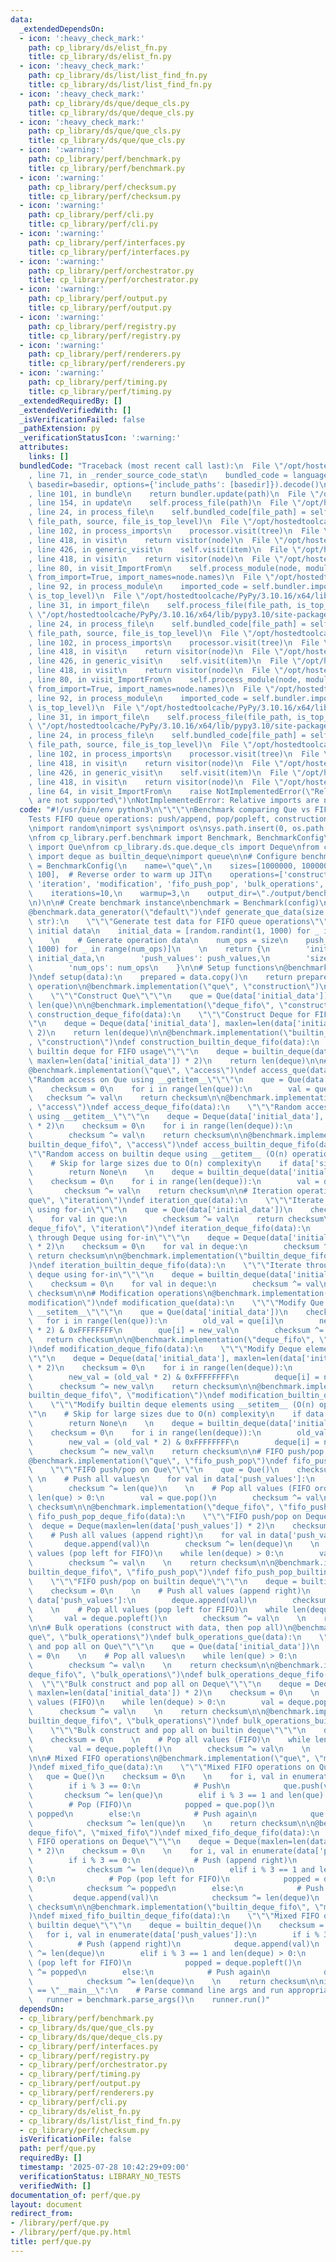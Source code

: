 ```yaml
---
data:
  _extendedDependsOn:
  - icon: ':heavy_check_mark:'
    path: cp_library/ds/elist_fn.py
    title: cp_library/ds/elist_fn.py
  - icon: ':heavy_check_mark:'
    path: cp_library/ds/list/list_find_fn.py
    title: cp_library/ds/list/list_find_fn.py
  - icon: ':heavy_check_mark:'
    path: cp_library/ds/que/deque_cls.py
    title: cp_library/ds/que/deque_cls.py
  - icon: ':heavy_check_mark:'
    path: cp_library/ds/que/que_cls.py
    title: cp_library/ds/que/que_cls.py
  - icon: ':warning:'
    path: cp_library/perf/benchmark.py
    title: cp_library/perf/benchmark.py
  - icon: ':warning:'
    path: cp_library/perf/checksum.py
    title: cp_library/perf/checksum.py
  - icon: ':warning:'
    path: cp_library/perf/cli.py
    title: cp_library/perf/cli.py
  - icon: ':warning:'
    path: cp_library/perf/interfaces.py
    title: cp_library/perf/interfaces.py
  - icon: ':warning:'
    path: cp_library/perf/orchestrator.py
    title: cp_library/perf/orchestrator.py
  - icon: ':warning:'
    path: cp_library/perf/output.py
    title: cp_library/perf/output.py
  - icon: ':warning:'
    path: cp_library/perf/registry.py
    title: cp_library/perf/registry.py
  - icon: ':warning:'
    path: cp_library/perf/renderers.py
    title: cp_library/perf/renderers.py
  - icon: ':warning:'
    path: cp_library/perf/timing.py
    title: cp_library/perf/timing.py
  _extendedRequiredBy: []
  _extendedVerifiedWith: []
  _isVerificationFailed: false
  _pathExtension: py
  _verificationStatusIcon: ':warning:'
  attributes:
    links: []
  bundledCode: "Traceback (most recent call last):\n  File \"/opt/hostedtoolcache/PyPy/3.10.16/x64/lib/pypy3.10/site-packages/onlinejudge_verify/documentation/build.py\"\
    , line 71, in _render_source_code_stat\n    bundled_code = language.bundle(stat.path,\
    \ basedir=basedir, options={'include_paths': [basedir]}).decode()\n  File \"/opt/hostedtoolcache/PyPy/3.10.16/x64/lib/pypy3.10/site-packages/onlinejudge_verify/languages/python.py\"\
    , line 101, in bundle\n    return bundler.update(path)\n  File \"/opt/hostedtoolcache/PyPy/3.10.16/x64/lib/pypy3.10/site-packages/onlinejudge_verify/languages/python_bundle.py\"\
    , line 154, in update\n    self.process_file(path)\n  File \"/opt/hostedtoolcache/PyPy/3.10.16/x64/lib/pypy3.10/site-packages/onlinejudge_verify/languages/python_bundle.py\"\
    , line 24, in process_file\n    self.bundled_code[file_path] = self.process_imports(tree,\
    \ file_path, source, file_is_top_level)\n  File \"/opt/hostedtoolcache/PyPy/3.10.16/x64/lib/pypy3.10/site-packages/onlinejudge_verify/languages/python_bundle.py\"\
    , line 102, in process_imports\n    processor.visit(tree)\n  File \"/opt/hostedtoolcache/PyPy/3.10.16/x64/lib/pypy3.10/ast.py\"\
    , line 418, in visit\n    return visitor(node)\n  File \"/opt/hostedtoolcache/PyPy/3.10.16/x64/lib/pypy3.10/ast.py\"\
    , line 426, in generic_visit\n    self.visit(item)\n  File \"/opt/hostedtoolcache/PyPy/3.10.16/x64/lib/pypy3.10/ast.py\"\
    , line 418, in visit\n    return visitor(node)\n  File \"/opt/hostedtoolcache/PyPy/3.10.16/x64/lib/pypy3.10/site-packages/onlinejudge_verify/languages/python_bundle.py\"\
    , line 80, in visit_ImportFrom\n    self.process_module(node, module_path, file_is_top_level,\
    \ from_import=True, import_names=node.names)\n  File \"/opt/hostedtoolcache/PyPy/3.10.16/x64/lib/pypy3.10/site-packages/onlinejudge_verify/languages/python_bundle.py\"\
    , line 92, in process_module\n    imported_code = self.bundler.import_file(module_path,\
    \ is_top_level)\n  File \"/opt/hostedtoolcache/PyPy/3.10.16/x64/lib/pypy3.10/site-packages/onlinejudge_verify/languages/python_bundle.py\"\
    , line 31, in import_file\n    self.process_file(file_path, is_top_level)\n  File\
    \ \"/opt/hostedtoolcache/PyPy/3.10.16/x64/lib/pypy3.10/site-packages/onlinejudge_verify/languages/python_bundle.py\"\
    , line 24, in process_file\n    self.bundled_code[file_path] = self.process_imports(tree,\
    \ file_path, source, file_is_top_level)\n  File \"/opt/hostedtoolcache/PyPy/3.10.16/x64/lib/pypy3.10/site-packages/onlinejudge_verify/languages/python_bundle.py\"\
    , line 102, in process_imports\n    processor.visit(tree)\n  File \"/opt/hostedtoolcache/PyPy/3.10.16/x64/lib/pypy3.10/ast.py\"\
    , line 418, in visit\n    return visitor(node)\n  File \"/opt/hostedtoolcache/PyPy/3.10.16/x64/lib/pypy3.10/ast.py\"\
    , line 426, in generic_visit\n    self.visit(item)\n  File \"/opt/hostedtoolcache/PyPy/3.10.16/x64/lib/pypy3.10/ast.py\"\
    , line 418, in visit\n    return visitor(node)\n  File \"/opt/hostedtoolcache/PyPy/3.10.16/x64/lib/pypy3.10/site-packages/onlinejudge_verify/languages/python_bundle.py\"\
    , line 80, in visit_ImportFrom\n    self.process_module(node, module_path, file_is_top_level,\
    \ from_import=True, import_names=node.names)\n  File \"/opt/hostedtoolcache/PyPy/3.10.16/x64/lib/pypy3.10/site-packages/onlinejudge_verify/languages/python_bundle.py\"\
    , line 92, in process_module\n    imported_code = self.bundler.import_file(module_path,\
    \ is_top_level)\n  File \"/opt/hostedtoolcache/PyPy/3.10.16/x64/lib/pypy3.10/site-packages/onlinejudge_verify/languages/python_bundle.py\"\
    , line 31, in import_file\n    self.process_file(file_path, is_top_level)\n  File\
    \ \"/opt/hostedtoolcache/PyPy/3.10.16/x64/lib/pypy3.10/site-packages/onlinejudge_verify/languages/python_bundle.py\"\
    , line 24, in process_file\n    self.bundled_code[file_path] = self.process_imports(tree,\
    \ file_path, source, file_is_top_level)\n  File \"/opt/hostedtoolcache/PyPy/3.10.16/x64/lib/pypy3.10/site-packages/onlinejudge_verify/languages/python_bundle.py\"\
    , line 102, in process_imports\n    processor.visit(tree)\n  File \"/opt/hostedtoolcache/PyPy/3.10.16/x64/lib/pypy3.10/ast.py\"\
    , line 418, in visit\n    return visitor(node)\n  File \"/opt/hostedtoolcache/PyPy/3.10.16/x64/lib/pypy3.10/ast.py\"\
    , line 426, in generic_visit\n    self.visit(item)\n  File \"/opt/hostedtoolcache/PyPy/3.10.16/x64/lib/pypy3.10/ast.py\"\
    , line 418, in visit\n    return visitor(node)\n  File \"/opt/hostedtoolcache/PyPy/3.10.16/x64/lib/pypy3.10/site-packages/onlinejudge_verify/languages/python_bundle.py\"\
    , line 64, in visit_ImportFrom\n    raise NotImplementedError(\"Relative imports\
    \ are not supported\")\nNotImplementedError: Relative imports are not supported\n"
  code: "#!/usr/bin/env python3\n\"\"\"\nBenchmark comparing Que vs FIFO queue alternatives.\n\
    Tests FIFO queue operations: push/append, pop/popleft, construction.\n\"\"\"\n\
    \nimport random\nimport sys\nimport os\nsys.path.insert(0, os.path.dirname(os.path.dirname(os.path.abspath(__file__))))\n\
    \nfrom cp_library.perf.benchmark import Benchmark, BenchmarkConfig\nfrom cp_library.ds.que.que_cls\
    \ import Que\nfrom cp_library.ds.que.deque_cls import Deque\nfrom collections\
    \ import deque as builtin_deque\nimport queue\n\n# Configure benchmark\nconfig\
    \ = BenchmarkConfig(\n    name=\"que\",\n    sizes=[1000000, 100000, 10000, 1000,\
    \ 100],  # Reverse order to warm up JIT\n    operations=['construction', 'access',\
    \ 'iteration', 'modification', 'fifo_push_pop', 'bulk_operations', 'mixed_fifo'],\n\
    \    iterations=10,\n    warmup=3,\n    output_dir=\"./output/benchmark_results/que\"\
    \n)\n\n# Create benchmark instance\nbenchmark = Benchmark(config)\n\n# Data generator\n\
    @benchmark.data_generator(\"default\")\ndef generate_que_data(size: int, operation:\
    \ str):\n    \"\"\"Generate test data for FIFO queue operations\"\"\"\n    # Generate\
    \ initial data\n    initial_data = [random.randint(1, 1000) for _ in range(size)]\n\
    \    \n    # Generate operation data\n    num_ops = size\n    push_values = [random.randint(1,\
    \ 1000) for _ in range(num_ops)]\n    \n    return {\n        'initial_data':\
    \ initial_data,\n        'push_values': push_values,\n        'size': size,\n\
    \        'num_ops': num_ops\n    }\n\n# Setup functions\n@benchmark.setup(\"default\"\
    )\ndef setup(data):\n    prepared = data.copy()\n    return prepared\n\n# Construction\
    \ operation\n@benchmark.implementation(\"que\", \"construction\")\ndef construction_que(data):\n\
    \    \"\"\"Construct Que\"\"\"\n    que = Que(data['initial_data'])\n    return\
    \ len(que)\n\n@benchmark.implementation(\"deque_fifo\", \"construction\")\ndef\
    \ construction_deque_fifo(data):\n    \"\"\"Construct Deque for FIFO usage\"\"\
    \"\n    deque = Deque(data['initial_data'], maxlen=len(data['initial_data']) *\
    \ 2)\n    return len(deque)\n\n@benchmark.implementation(\"builtin_deque_fifo\"\
    , \"construction\")\ndef construction_builtin_deque_fifo(data):\n    \"\"\"Construct\
    \ builtin deque for FIFO usage\"\"\"\n    deque = builtin_deque(data['initial_data'],\
    \ maxlen=len(data['initial_data']) * 2)\n    return len(deque)\n\n# Access operations\n\
    @benchmark.implementation(\"que\", \"access\")\ndef access_que(data):\n    \"\"\
    \"Random access on Que using __getitem__\"\"\"\n    que = Que(data['initial_data'])\n\
    \    checksum = 0\n    for i in range(len(que)):\n        val = que[i]\n     \
    \   checksum ^= val\n    return checksum\n\n@benchmark.implementation(\"deque_fifo\"\
    , \"access\")\ndef access_deque_fifo(data):\n    \"\"\"Random access on Deque\
    \ using __getitem__\"\"\"\n    deque = Deque(data['initial_data'], maxlen=len(data['initial_data'])\
    \ * 2)\n    checksum = 0\n    for i in range(len(deque)):\n        val = deque[i]\n\
    \        checksum ^= val\n    return checksum\n\n@benchmark.implementation(\"\
    builtin_deque_fifo\", \"access\")\ndef access_builtin_deque_fifo(data):\n    \"\
    \"\"Random access on builtin deque using __getitem__ (O(n) operation)\"\"\"\n\
    \    # Skip for large sizes due to O(n) complexity\n    if data['size'] > 10000:\n\
    \        return None\n    \n    deque = builtin_deque(data['initial_data'])\n\
    \    checksum = 0\n    for i in range(len(deque)):\n        val = deque[i]\n \
    \       checksum ^= val\n    return checksum\n\n# Iteration operations\n@benchmark.implementation(\"\
    que\", \"iteration\")\ndef iteration_que(data):\n    \"\"\"Iterate through Que\
    \ using for-in\"\"\"\n    que = Que(data['initial_data'])\n    checksum = 0\n\
    \    for val in que:\n        checksum ^= val\n    return checksum\n\n@benchmark.implementation(\"\
    deque_fifo\", \"iteration\")\ndef iteration_deque_fifo(data):\n    \"\"\"Iterate\
    \ through Deque using for-in\"\"\"\n    deque = Deque(data['initial_data'], maxlen=len(data['initial_data'])\
    \ * 2)\n    checksum = 0\n    for val in deque:\n        checksum ^= val\n   \
    \ return checksum\n\n@benchmark.implementation(\"builtin_deque_fifo\", \"iteration\"\
    )\ndef iteration_builtin_deque_fifo(data):\n    \"\"\"Iterate through builtin\
    \ deque using for-in\"\"\"\n    deque = builtin_deque(data['initial_data'])\n\
    \    checksum = 0\n    for val in deque:\n        checksum ^= val\n    return\
    \ checksum\n\n# Modification operations\n@benchmark.implementation(\"que\", \"\
    modification\")\ndef modification_que(data):\n    \"\"\"Modify Que elements using\
    \ __setitem__\"\"\"\n    que = Que(data['initial_data'])\n    checksum = 0\n \
    \   for i in range(len(que)):\n        old_val = que[i]\n        new_val = (old_val\
    \ * 2) & 0xFFFFFFFF\n        que[i] = new_val\n        checksum ^= new_val\n \
    \   return checksum\n\n@benchmark.implementation(\"deque_fifo\", \"modification\"\
    )\ndef modification_deque_fifo(data):\n    \"\"\"Modify Deque elements using __setitem__\"\
    \"\"\n    deque = Deque(data['initial_data'], maxlen=len(data['initial_data'])\
    \ * 2)\n    checksum = 0\n    for i in range(len(deque)):\n        old_val = deque[i]\n\
    \        new_val = (old_val * 2) & 0xFFFFFFFF\n        deque[i] = new_val\n  \
    \      checksum ^= new_val\n    return checksum\n\n@benchmark.implementation(\"\
    builtin_deque_fifo\", \"modification\")\ndef modification_builtin_deque_fifo(data):\n\
    \    \"\"\"Modify builtin deque elements using __setitem__ (O(n) operation)\"\"\
    \"\n    # Skip for large sizes due to O(n) complexity\n    if data['size'] > 10000:\n\
    \        return None\n    \n    deque = builtin_deque(data['initial_data'])\n\
    \    checksum = 0\n    for i in range(len(deque)):\n        old_val = deque[i]\n\
    \        new_val = (old_val * 2) & 0xFFFFFFFF\n        deque[i] = new_val\n  \
    \      checksum ^= new_val\n    return checksum\n\n# FIFO push/pop operations\n\
    @benchmark.implementation(\"que\", \"fifo_push_pop\")\ndef fifo_push_pop_que(data):\n\
    \    \"\"\"FIFO push/pop on Que\"\"\"\n    que = Que()\n    checksum = 0\n   \
    \ \n    # Push all values\n    for val in data['push_values']:\n        que.push(val)\n\
    \        checksum ^= len(que)\n    \n    # Pop all values (FIFO order)\n    while\
    \ len(que) > 0:\n        val = que.pop()\n        checksum ^= val\n    \n    return\
    \ checksum\n\n@benchmark.implementation(\"deque_fifo\", \"fifo_push_pop\")\ndef\
    \ fifo_push_pop_deque_fifo(data):\n    \"\"\"FIFO push/pop on Deque\"\"\"\n  \
    \  deque = Deque(maxlen=len(data['push_values']) * 2)\n    checksum = 0\n    \n\
    \    # Push all values (append right)\n    for val in data['push_values']:\n \
    \       deque.append(val)\n        checksum ^= len(deque)\n    \n    # Pop all\
    \ values (pop left for FIFO)\n    while len(deque) > 0:\n        val = deque.popleft()\n\
    \        checksum ^= val\n    \n    return checksum\n\n@benchmark.implementation(\"\
    builtin_deque_fifo\", \"fifo_push_pop\")\ndef fifo_push_pop_builtin_deque_fifo(data):\n\
    \    \"\"\"FIFO push/pop on builtin deque\"\"\"\n    deque = builtin_deque()\n\
    \    checksum = 0\n    \n    # Push all values (append right)\n    for val in\
    \ data['push_values']:\n        deque.append(val)\n        checksum ^= len(deque)\n\
    \    \n    # Pop all values (pop left for FIFO)\n    while len(deque) > 0:\n \
    \       val = deque.popleft()\n        checksum ^= val\n    \n    return checksum\n\
    \n\n# Bulk operations (construct with data, then pop all)\n@benchmark.implementation(\"\
    que\", \"bulk_operations\")\ndef bulk_operations_que(data):\n    \"\"\"Bulk construct\
    \ and pop all on Que\"\"\"\n    que = Que(data['initial_data'])\n    checksum\
    \ = 0\n    \n    # Pop all values\n    while len(que) > 0:\n        val = que.pop()\n\
    \        checksum ^= val\n    \n    return checksum\n\n@benchmark.implementation(\"\
    deque_fifo\", \"bulk_operations\")\ndef bulk_operations_deque_fifo(data):\n  \
    \  \"\"\"Bulk construct and pop all on Deque\"\"\"\n    deque = Deque(data['initial_data'],\
    \ maxlen=len(data['initial_data']) * 2)\n    checksum = 0\n    \n    # Pop all\
    \ values (FIFO)\n    while len(deque) > 0:\n        val = deque.popleft()\n  \
    \      checksum ^= val\n    \n    return checksum\n\n@benchmark.implementation(\"\
    builtin_deque_fifo\", \"bulk_operations\")\ndef bulk_operations_builtin_deque_fifo(data):\n\
    \    \"\"\"Bulk construct and pop all on builtin deque\"\"\"\n    deque = builtin_deque(data['initial_data'])\n\
    \    checksum = 0\n    \n    # Pop all values (FIFO)\n    while len(deque) > 0:\n\
    \        val = deque.popleft()\n        checksum ^= val\n    \n    return checksum\n\
    \n\n# Mixed FIFO operations\n@benchmark.implementation(\"que\", \"mixed_fifo\"\
    )\ndef mixed_fifo_que(data):\n    \"\"\"Mixed FIFO operations on Que\"\"\"\n \
    \   que = Que()\n    checksum = 0\n    \n    for i, val in enumerate(data['push_values']):\n\
    \        if i % 3 == 0:\n            # Push\n            que.push(val)\n     \
    \       checksum ^= len(que)\n        elif i % 3 == 1 and len(que) > 0:\n    \
    \        # Pop (FIFO)\n            popped = que.pop()\n            checksum ^=\
    \ popped\n        else:\n            # Push again\n            que.push(val)\n\
    \            checksum ^= len(que)\n    \n    return checksum\n\n@benchmark.implementation(\"\
    deque_fifo\", \"mixed_fifo\")\ndef mixed_fifo_deque_fifo(data):\n    \"\"\"Mixed\
    \ FIFO operations on Deque\"\"\"\n    deque = Deque(maxlen=len(data['push_values'])\
    \ * 2)\n    checksum = 0\n    \n    for i, val in enumerate(data['push_values']):\n\
    \        if i % 3 == 0:\n            # Push (append right)\n            deque.append(val)\n\
    \            checksum ^= len(deque)\n        elif i % 3 == 1 and len(deque) >\
    \ 0:\n            # Pop (pop left for FIFO)\n            popped = deque.popleft()\n\
    \            checksum ^= popped\n        else:\n            # Push again\n   \
    \         deque.append(val)\n            checksum ^= len(deque)\n    \n    return\
    \ checksum\n\n@benchmark.implementation(\"builtin_deque_fifo\", \"mixed_fifo\"\
    )\ndef mixed_fifo_builtin_deque_fifo(data):\n    \"\"\"Mixed FIFO operations on\
    \ builtin deque\"\"\"\n    deque = builtin_deque()\n    checksum = 0\n    \n \
    \   for i, val in enumerate(data['push_values']):\n        if i % 3 == 0:\n  \
    \          # Push (append right)\n            deque.append(val)\n            checksum\
    \ ^= len(deque)\n        elif i % 3 == 1 and len(deque) > 0:\n            # Pop\
    \ (pop left for FIFO)\n            popped = deque.popleft()\n            checksum\
    \ ^= popped\n        else:\n            # Push again\n            deque.append(val)\n\
    \            checksum ^= len(deque)\n    \n    return checksum\n\nif __name__\
    \ == \"__main__\":\n    # Parse command line args and run appropriate mode\n \
    \   runner = benchmark.parse_args()\n    runner.run()"
  dependsOn:
  - cp_library/perf/benchmark.py
  - cp_library/ds/que/que_cls.py
  - cp_library/ds/que/deque_cls.py
  - cp_library/perf/interfaces.py
  - cp_library/perf/registry.py
  - cp_library/perf/orchestrator.py
  - cp_library/perf/timing.py
  - cp_library/perf/output.py
  - cp_library/perf/renderers.py
  - cp_library/perf/cli.py
  - cp_library/ds/elist_fn.py
  - cp_library/ds/list/list_find_fn.py
  - cp_library/perf/checksum.py
  isVerificationFile: false
  path: perf/que.py
  requiredBy: []
  timestamp: '2025-07-28 10:42:29+09:00'
  verificationStatus: LIBRARY_NO_TESTS
  verifiedWith: []
documentation_of: perf/que.py
layout: document
redirect_from:
- /library/perf/que.py
- /library/perf/que.py.html
title: perf/que.py
---
```

